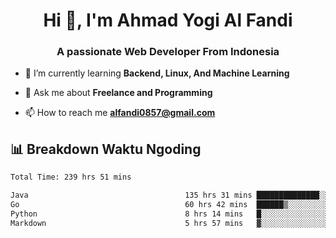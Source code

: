 <h1 align="center">Hi 👋, I'm Ahmad Yogi Al Fandi</h1>
<h3 align="center">A passionate Web Developer From Indonesia</h3>

- 🌱 I’m currently learning **Backend, Linux, And Machine Learning**

- 💬 Ask me about **Freelance and Programming**

- 📫 How to reach me **<alfandi0857@gmail.com>**


## 📊 Breakdown Waktu Ngoding

<!--START_SECTION:waka-->

```txt
Total Time: 239 hrs 51 mins

Java                                   135 hrs 31 mins ██████████████░░░░░░░░░░░   56.22 %
Go                                     60 hrs 42 mins  ██████▒░░░░░░░░░░░░░░░░░░   25.18 %
Python                                 8 hrs 14 mins   █░░░░░░░░░░░░░░░░░░░░░░░░   03.42 %
Markdown                               5 hrs 57 mins   ▓░░░░░░░░░░░░░░░░░░░░░░░░   02.47 %
```

<!--END_SECTION:waka-->
